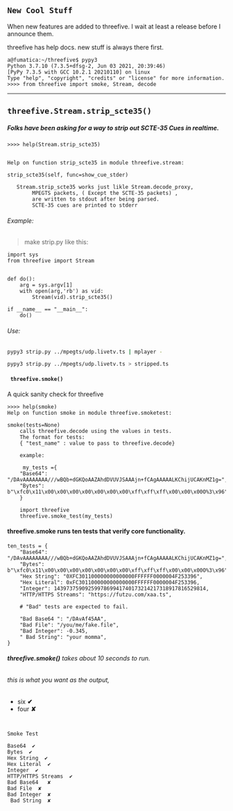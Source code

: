 ## ```New Cool Stuff```
When new features are added to threefive. I wait at least a release before I announce them.

threefive has help docs. new stuff is always there first.

```py3
a@fumatica:~/threefive$ pypy3
Python 3.7.10 (7.3.5+dfsg-2, Jun 03 2021, 20:39:46)
[PyPy 7.3.5 with GCC 10.2.1 20210110] on linux
Type "help", "copyright", "credits" or "license" for more information.
>>>> from threefive import smoke, Stream, decode
```
___
##  ```threefive.Stream.strip_scte35()```

##### Folks have been asking for a way to strip out SCTE-35 Cues in realtime. 


```py3
>>>> help(Stream.strip_scte35)


Help on function strip_scte35 in module threefive.stream:

strip_scte35(self, func=show_cue_stder)

   Stream.strip_scte35 works just likle Stream.decode_proxy,
        MPEGTS packets, ( Except the SCTE-35 packets) ,
        are written to stdout after being parsed.
        SCTE-35 cues are printed to stderr
```

###### Example:

> make strip.py like this:

```py3
import sys
from threefive import Stream


def do():
    arg = sys.argv[1]
    with open(arg,'rb') as vid:
        Stream(vid).strip_scte35()

if __name__ == "__main__":
    do()
```
###### Use:
```sh
pypy3 strip.py ../mpegts/udp.livetv.ts | mplayer - 
```

```sh 
pypy3 strip.py ../mpegts/udp.livetv.ts > stripped.ts 
```



#### ``` threefive.smoke()```  
A quick sanity check for threefive
>  
```py3
>>>> help(smoke)
Help on function smoke in module threefive.smoketest:

smoke(tests=None)
    calls threefive.decode using the values in tests.
    The format for tests:
    { "test_name" : value to pass to threefive.decode}
    
    example:
    
     my_tests ={
    "Base64": "/DAvAAAAAAAA///wBQb+dGKQoAAZAhdDVUVJSAAAjn+fCAgAAAAALKChijUCAKnMZ1g=",
    "Bytes": b"\xfc0\x11\x00\x00\x00\x00\x00\x00\x00\xff\xff\xff\x00\x00\x00O%3\x96",
    }
    
    import threefive
    threefive.smoke_test(my_tests)

```
#### threefive.smoke runs ten tests that verify core functionality.

```py3
ten_tests = {
    "Base64": "/DAvAAAAAAAA///wBQb+dGKQoAAZAhdDVUVJSAAAjn+fCAgAAAAALKChijUCAKnMZ1g=",
    "Bytes": b"\xfc0\x11\x00\x00\x00\x00\x00\x00\x00\xff\xff\xff\x00\x00\x00O%3\x96",
    "Hex String": "0XFC301100000000000000FFFFFF0000004F253396",
    "Hex Literal": 0xFC301100000000000000FFFFFF0000004F253396,
    "Integer": 1439737590925997869941740173214217318917816529814,
    "HTTP/HTTPS Streams": "https://futzu.com/xaa.ts",
    
    # "Bad" tests are expected to fail.
    
    "Bad Base64 ": "/DAvAf45AA",
    "Bad File": "/you/me/fake.file",
    "Bad Integer": -0.345,
    " Bad String": "your momma",
}
```
###### __threefive.smoke()__ takes about 10 seconds to run.

###### this is what you want as the output,
* six  __✔__
* four __✘__

```py3


Smoke Test

Base64  ✔
Bytes  ✔
Hex String  ✔
Hex Literal  ✔
Integer  ✔
HTTP/HTTPS Streams  ✔
Bad Base64   ✘
Bad File  ✘
Bad Integer  ✘
 Bad String  ✘
```
